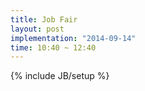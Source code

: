 ```yaml
---
title: Job Fair
layout: post
implementation: "2014-09-14"
time: 10:40 ~ 12:40
---
```


{% include JB/setup %}

